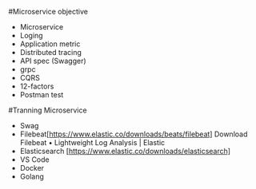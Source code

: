 #Microservice
objective

- Microservice
- Loging
- Application metric 
- Distributed tracing
- API spec (Swagger)
- grpc
- CQRS
- 12-factors
- Postman test

#Tranning Microservice 
- Swag
- Filebeat[https://www.elastic.co/downloads/beats/filebeat]
Download Filebeat • Lightweight Log Analysis | Elastic
- Elasticsearch [https://www.elastic.co/downloads/elasticsearch]
- VS Code
- Docker 
- Golang